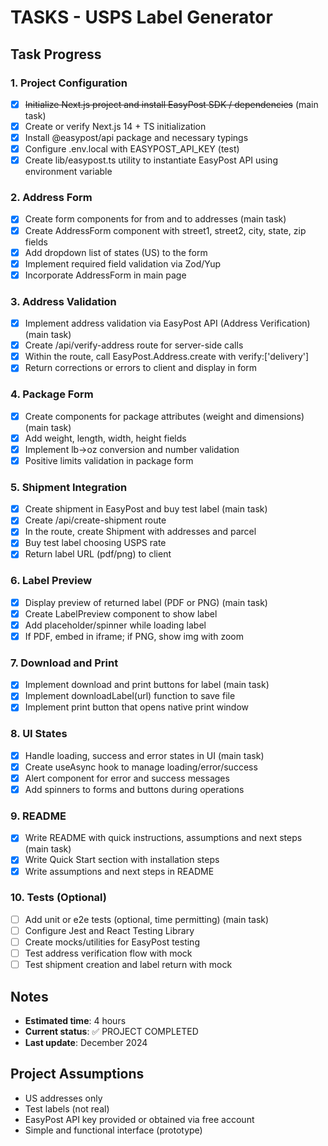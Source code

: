 # TASKS - USPS Label Generator

## Task Progress

### 1. Project Configuration
- [x] ~~Initialize Next.js project and install EasyPost SDK / dependencies~~ (main task)
- [x] Create or verify Next.js 14 + TS initialization
- [x] Install @easypost/api package and necessary typings
- [x] Configure .env.local with EASYPOST_API_KEY (test)
- [x] Create lib/easypost.ts utility to instantiate EasyPost API using environment variable

### 2. Address Form
- [x] Create form components for from and to addresses (main task)
- [x] Create AddressForm component with street1, street2, city, state, zip fields
- [x] Add dropdown list of states (US) to the form
- [x] Implement required field validation via Zod/Yup
- [x] Incorporate AddressForm in main page

### 3. Address Validation
- [x] Implement address validation via EasyPost API (Address Verification) (main task)
- [x] Create /api/verify-address route for server-side calls
- [x] Within the route, call EasyPost.Address.create with verify:['delivery']
- [x] Return corrections or errors to client and display in form

### 4. Package Form
- [x] Create components for package attributes (weight and dimensions) (main task)
- [x] Add weight, length, width, height fields
- [x] Implement lb→oz conversion and number validation
- [x] Positive limits validation in package form

### 5. Shipment Integration
- [x] Create shipment in EasyPost and buy test label (main task)
- [x] Create /api/create-shipment route
- [x] In the route, create Shipment with addresses and parcel
- [x] Buy test label choosing USPS rate
- [x] Return label URL (pdf/png) to client

### 6. Label Preview
- [x] Display preview of returned label (PDF or PNG) (main task)
- [x] Create LabelPreview component to show label
- [x] Add placeholder/spinner while loading label
- [x] If PDF, embed in iframe; if PNG, show img with zoom

### 7. Download and Print
- [x] Implement download and print buttons for label (main task)
- [x] Implement downloadLabel(url) function to save file
- [x] Implement print button that opens native print window

### 8. UI States
- [x] Handle loading, success and error states in UI (main task)
- [x] Create useAsync hook to manage loading/error/success
- [x] Alert component for error and success messages
- [x] Add spinners to forms and buttons during operations

### 9. README
- [x] Write README with quick instructions, assumptions and next steps (main task)
- [x] Write Quick Start section with installation steps
- [x] Write assumptions and next steps in README

### 10. Tests (Optional)
- [ ] Add unit or e2e tests (optional, time permitting) (main task)
- [ ] Configure Jest and React Testing Library
- [ ] Create mocks/utilities for EasyPost testing
- [ ] Test address verification flow with mock
- [ ] Test shipment creation and label return with mock

## Notes
- **Estimated time**: 4 hours
- **Current status**: ✅ PROJECT COMPLETED
- **Last update**: December 2024

## Project Assumptions
- US addresses only
- Test labels (not real)
- EasyPost API key provided or obtained via free account
- Simple and functional interface (prototype)
